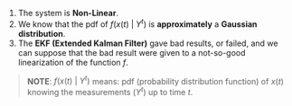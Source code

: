 1. The system is **Non-Linear**.
2. We know that the pdf of $f(x(t) \ | \ Y^t)$ is **approximately** a **Gaussian distribution**.
3. The **EKF (Extended Kalman Filter)** gave bad results, or failed, and we can suppose that the bad result were given to a not-so-good linearization of the function $f$.

> **NOTE**:
> $f(x(t) \ | \ Y^t)$ means: 
> pdf (probability distribution function) of $x(t)$ knowing the measurements ($Y^t$) up to time $t$.